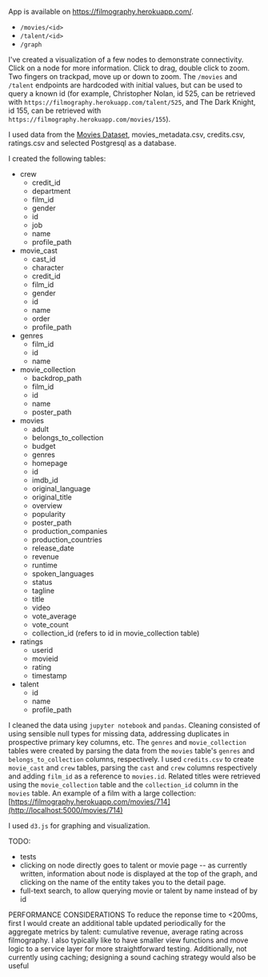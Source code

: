 App is available on https://filmography.herokuapp.com/.

- `/movies/<id>`
- `/talent/<id>`
- `/graph`

I've created a visualization of a few nodes to demonstrate connectivity.  Click on a node for more information. Click to drag, double click to zoom. Two fingers on trackpad, move up or down to zoom.
The `/movies` and `/talent` endpoints are hardcoded with initial values, but can be used to query a known id (for example, Christopher Nolan, id 525, can be retrieved with `https://filmography.herokuapp.com/talent/525`, and 
The Dark Knight, id 155, can be retrieved with `https://filmography.herokuapp.com/movies/155`).   


I used data from the [Movies Dataset](https://www.kaggle.com/rounakbanik/the-movies-dataset), movies_metadata.csv, credits.csv, ratings.csv and selected Postgresql as a database.

I created the following tables:
- crew
    - credit_id
    - department
    - film_id
    - gender
    - id
    - job
    - name
    - profile_path
- movie_cast
    - cast_id
    - character
    - credit_id
    - film_id
    - gender
    - id
    - name
    - order
    - profile_path
- genres
    - film_id
    - id
    - name
- movie_collection
    - backdrop_path
    - film_id
    - id
    - name
    - poster_path
- movies
    - adult
    - belongs_to_collection
    - budget
    - genres
    - homepage
    - id
    - imdb_id
    - original_language
    - original_title
    - overview
    - popularity
    - poster_path
    - production_companies
    - production_countries
    - release_date
    - revenue
    - runtime
    - spoken_languages
    - status
    - tagline
    - title
    - video
    - vote_average
    - vote_count
    - collection_id (refers to id in movie_collection table)
- ratings
    - userid
    - movieid
    - rating
    - timestamp
- talent
    - id
    - name
    - profile_path
  

I cleaned the data using `jupyter notebook` and `pandas`.  Cleaning consisted of using sensible null types for missing data, addressing duplicates in prospective primary key columns, etc. 
The `genres` and `movie_collection` tables were created by parsing the data from the `movies` table's `genres` and `belongs_to_collection` columns, respectively.
I used `credits.csv` to create `movie_cast` and `crew` tables, parsing the `cast` and `crew` columns respectively and adding `film_id` as a reference to `movies.id`.  Related titles
were retrieved using the `movie_collection` table and the `collection_id` column in the `movies` table.  An example of a film with a large collection: [https://filmography.herokuapp.com/movies/714](http://localhost:5000/movies/714)

I used `d3.js` for graphing and visualization.

TODO:
- tests
- clicking on node directly goes to talent or movie page -- as currently written, information about node is displayed at the top of the graph, and clicking on the name of the entity takes you to the detail page.
- full-text search, to allow querying movie or talent by name instead of by id

PERFORMANCE CONSIDERATIONS
To reduce the reponse time to <200ms, first I would create an additional table updated periodically for the aggregate metrics by talent:  cumulative revenue, average rating across filmography.
I also typically like to have smaller view functions and move logic to a service layer for more straightforward testing.  Additionally, not currently using caching; designing a sound caching strategy would also be useful